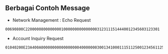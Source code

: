 ## Berbagai Contoh Message ##

* Network Management : Echo Request

```
00690800C220000080000000010000000000000003123111514440012345603123301
```

* Account Inquiry Request

```
01040200E23A400A000000000000000004000000030013410001115112500123456112500111511156012C00000000C0000000003001
```